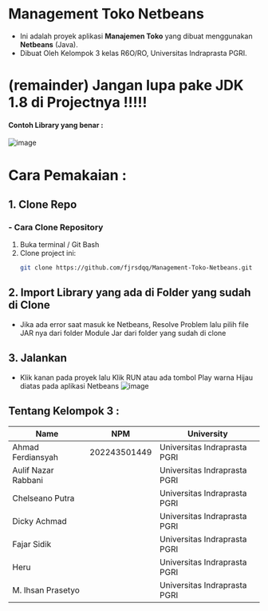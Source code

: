 # Management Toko Netbeans

- Ini adalah proyek aplikasi **Manajemen Toko** yang dibuat menggunakan **Netbeans** (Java).
- Dibuat Oleh Kelompok 3 kelas R6O/RO, Universitas Indraprasta PGRI.
# (remainder) Jangan lupa pake JDK 1.8 di Projectnya !!!!!
#### Contoh Library yang benar : 
![image](https://github.com/user-attachments/assets/1e71014a-f711-4dcd-8efa-5f10da2d8397)


# Cara Pemakaian :

## 1. Clone Repo
### - Cara Clone Repository
1. Buka terminal / Git Bash
2. Clone project ini:
   ```bash
   git clone https://github.com/fjrsdqq/Management-Toko-Netbeans.git

   
## 2. Import Library yang ada di Folder yang sudah di Clone
- Jika ada error saat masuk ke Netbeans, Resolve Problem lalu pilih file JAR nya dari folder Module Jar dari folder yang sudah di clone
  
## 3.  Jalankan
- Klik kanan pada proyek lalu Klik RUN atau ada tombol Play warna Hijau diatas pada aplikasi Netbeans
  ![image](https://github.com/user-attachments/assets/fa5c0a47-198a-4de4-b29c-cdf763d960cc)


## Tentang Kelompok 3 :
| Name                       |NPM                | University                                |
|----------------------------|-------------------|-------------------------------------------|
| Ahmad Ferdiansyah          | 202243501449      | Universitas Indraprasta PGRI              |
| Aulif Nazar Rabbani        |                   | Universitas Indraprasta PGRI              |
| Chelseano Putra            |                   | Universitas Indraprasta PGRI              |
| Dicky Achmad               |                   | Universitas Indraprasta PGRI              |
| Fajar Sidik                |                   | Universitas Indraprasta PGRI              |
|Heru                        |                   | Universitas Indraprasta PGRI              |
| M. Ihsan Prasetyo          |                   | Universitas Indraprasta PGRI              |


  

